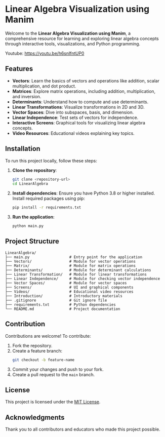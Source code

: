 # Linear Algebra Visualization using Manim

Welcome to the **Linear Algebra Visualization using Manim**, a comprehensive resource for learning and exploring linear algebra concepts through interactive tools, visualizations, and Python programming.

Youtube: https://youtu.be/h6snIfntUP0

## Features

- **Vectors**: Learn the basics of vectors and operations like addition, scalar multiplication, and dot product.
- **Matrices**: Explore matrix operations, including addition, multiplication, and inversion.
- **Determinants**: Understand how to compute and use determinants.
- **Linear Transformations**: Visualize transformations in 2D and 3D.
- **Vector Spaces**: Dive into subspaces, basis, and dimension.
- **Linear Independence**: Test sets of vectors for independence.
- **Interactive Screens**: Graphical tools for visualizing linear algebra concepts.
- **Video Resources**: Educational videos explaining key topics.

## Installation

To run this project locally, follow these steps:

1. **Clone the repository**:
   ```bash
   git clone <repository-url>
   cd LinearAlgebra
   ```

2. **Install dependencies**:
   Ensure you have Python 3.8 or higher installed. Install required packages using pip:
   ```bash
   pip install -r requirements.txt
   ```

3. **Run the application**:
   ```bash
   python main.py
   ```

## Project Structure

```plaintext
LinearAlgebra/
├── main.py                  # Entry point for the application
├── Vectors/                 # Module for vector operations
├── Matrix/                  # Module for matrix operations
├── Determinants/            # Module for determinant calculations
├── Linear Transformation/   # Module for linear transformations
├── Linear Independence/     # Module for checking vector independence
├── Vector Spaces/           # Module for vector spaces
├── Screens/                 # UI and graphical components
├── Videos/                  # Educational video resources
├── Introduction/            # Introductory materials
├── .gitignore               # Git ignore file
├── requirements.txt         # Python dependencies
└── README.md                # Project documentation
```

## Contribution

Contributions are welcome! To contribute:

1. Fork the repository.
2. Create a feature branch:
   ```bash
   git checkout -b feature-name
   ```
3. Commit your changes and push to your fork.
4. Create a pull request to the `main` branch.

## License

This project is licensed under the [MIT License](LICENSE).

## Acknowledgments

Thank you to all contributors and educators who made this project possible.
